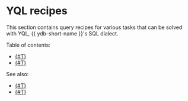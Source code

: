 # YQL recipes

This section contains query recipes for various tasks that can be solved with YQL, {{ ydb-short-name }}'s SQL dialect.

Table of contents:

* [{#T}](accessing-json.md)
* [{#T}](modifying-json.md)

See also:

- [{#T}](../../yql/reference/index.md)
- [{#T}](../../dev/index.md)
